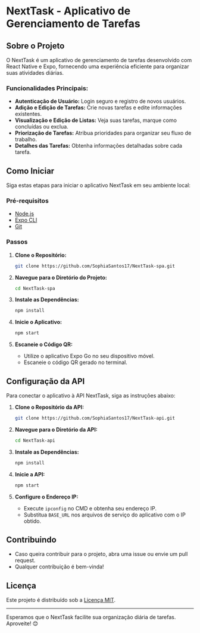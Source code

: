 # NextTask - Aplicativo de Gerenciamento de Tarefas

## Sobre o Projeto

O NextTask é um aplicativo de gerenciamento de tarefas desenvolvido com React Native e Expo, fornecendo uma experiência eficiente para organizar suas atividades diárias.

### Funcionalidades Principais:

- **Autenticação de Usuário:** Login seguro e registro de novos usuários.
- **Adição e Edição de Tarefas:** Crie novas tarefas e edite informações existentes.
- **Visualização e Edição de Listas:** Veja suas tarefas, marque como concluídas ou exclua.
- **Priorização de Tarefas:** Atribua prioridades para organizar seu fluxo de trabalho.
- **Detalhes das Tarefas:** Obtenha informações detalhadas sobre cada tarefa.

## Como Iniciar

Siga estas etapas para iniciar o aplicativo NextTask em seu ambiente local:

### Pré-requisitos

- [Node.js](https://nodejs.org/)
- [Expo CLI](https://docs.expo.dev/get-started/installation/)
- [Git](https://git-scm.com/)

### Passos

1. **Clone o Repositório:**

    ```bash
    git clone https://github.com/SophiaSantos17/NextTask-spa.git
    ```

2. **Navegue para o Diretório do Projeto:**

    ```bash
    cd NextTask-spa
    ```

3. **Instale as Dependências:**

    ```bash
    npm install
    ```

4. **Inicie o Aplicativo:**

    ```bash
    npm start
    ```

5. **Escaneie o Código QR:**
   - Utilize o aplicativo Expo Go no seu dispositivo móvel.
   - Escaneie o código QR gerado no terminal.

## Configuração da API

Para conectar o aplicativo à API NextTask, siga as instruções abaixo:

1. **Clone o Repositório da API:**

    ```bash
    git clone https://github.com/SophiaSantos17/NextTask-api.git
    ```

2. **Navegue para o Diretório da API:**

    ```bash
    cd NextTask-api
    ```

3. **Instale as Dependências:**

    ```bash
    npm install
    ```

4. **Inicie a API:**

    ```bash
    npm start
    ```

5. **Configure o Endereço IP:**
   - Execute `ipconfig` no CMD e obtenha seu endereço IP.
   - Substitua `BASE_URL` nos arquivos de serviço do aplicativo com o IP obtido.

## Contribuindo

- Caso queira contribuir para o projeto, abra uma issue ou envie um pull request.
- Qualquer contribuição é bem-vinda!

## Licença

Este projeto é distribuído sob a [Licença MIT](LICENSE).

---

Esperamos que o NextTask facilite sua organização diária de tarefas. Aproveite! 😊
